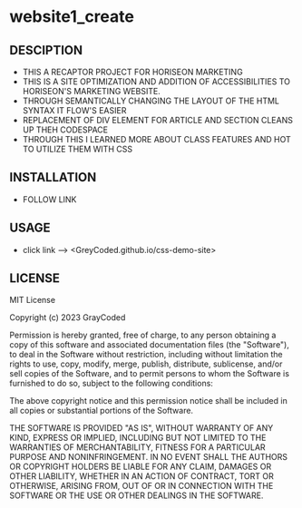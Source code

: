 # website1_create

## DESCIPTION
- THIS A RECAPTOR PROJECT FOR HORISEON MARKETING
- THIS IS A SITE OPTIMIZATION AND ADDITION OF ACCESSIBILITIES TO HORISEON'S MARKETING WEBSITE.
- THROUGH SEMANTICALLY CHANGING THE LAYOUT OF THE HTML SYNTAX IT FLOW'S EASIER
- REPLACEMENT OF DIV ELEMENT FOR ARTICLE AND SECTION CLEANS UP THEH CODESPACE
- THROUGH THIS I LEARNED MORE ABOUT CLASS FEATURES AND HOT TO UTILIZE THEM WITH CSS

## INSTALLATION
 - FOLLOW LINK 

## USAGE
 - click link --> <GreyCoded.github.io/css-demo-site>

## LICENSE

MIT License

Copyright (c) 2023 GrayCoded

Permission is hereby granted, free of charge, to any person obtaining a copy
of this software and associated documentation files (the "Software"), to deal
in the Software without restriction, including without limitation the rights
to use, copy, modify, merge, publish, distribute, sublicense, and/or sell
copies of the Software, and to permit persons to whom the Software is
furnished to do so, subject to the following conditions:

The above copyright notice and this permission notice shall be included in all
copies or substantial portions of the Software.

THE SOFTWARE IS PROVIDED "AS IS", WITHOUT WARRANTY OF ANY KIND, EXPRESS OR
IMPLIED, INCLUDING BUT NOT LIMITED TO THE WARRANTIES OF MERCHANTABILITY,
FITNESS FOR A PARTICULAR PURPOSE AND NONINFRINGEMENT. IN NO EVENT SHALL THE
AUTHORS OR COPYRIGHT HOLDERS BE LIABLE FOR ANY CLAIM, DAMAGES OR OTHER
LIABILITY, WHETHER IN AN ACTION OF CONTRACT, TORT OR OTHERWISE, ARISING FROM,
OUT OF OR IN CONNECTION WITH THE SOFTWARE OR THE USE OR OTHER DEALINGS IN THE
SOFTWARE.
